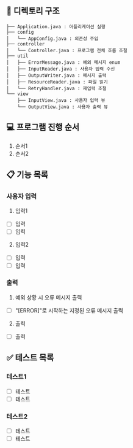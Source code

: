 ## 📁 디렉토리 구조
```
├── Application.java : 어플리케이션 실행
├── config
│   └── AppConfig.java : 의존성 주입
├── controller
│   └── Controller.java : 프로그램 전체 흐름 조절
├── util
│   ├── ErrorMessage.java : 예외 메시지 enum
│   ├── InputReader.java : 사용자 입력 수신
│   ├── OutputWriter.java : 메시지 출력
│   ├── ResourceReader.java : 파일 읽기
│   └── RetryHandler.java : 재입력 조절
└── view
    ├── InputView.java : 사용자 입력 뷰
    └── OutputView.java : 사용자 출력 뷰
```

## 💻 프로그램 진행 순서
1. 순서1
2. 순서2

## 📋 기능 목록
### 사용자 입력
1. 입력1
- [ ] 입력
- [ ] 입력

2. 입력2
- [ ] 입력
- [ ] 입력

### 출력
1. 예외 상황 시 오류 메시지 출력
- [ ] "[ERROR]"로 시작하는 지정된 오류 메시지 출력

2. 출력
- [ ] 출력

## ✅ 테스트 목록
### 테스트1
- [ ] 테스트
- [ ] 테스트

### 테스트2
- [ ] 테스트
- [ ] 테스트